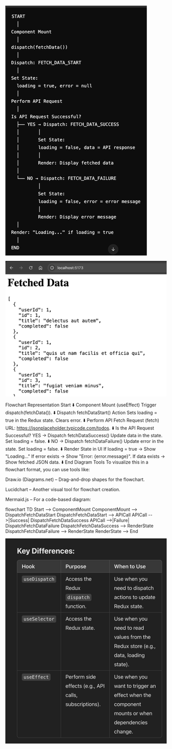
![img_5.png](img_5.png)

![img_4.png](img_4.png)

Flowchart Representation
Start
⬇️
Component Mount (useEffect)
Trigger dispatch(fetchData()).
⬇️
Dispatch fetchDataStart() Action
Sets loading = true in the Redux state.
Clears error.
⬇️
Perform API Fetch Request (fetch)
URL: https://jsonplaceholder.typicode.com/todos.
⬇️
Is the API Request Successful?
YES → Dispatch fetchDataSuccess()
Update data in the state.
Set loading = false.
⬇️
NO → Dispatch fetchDataFailure()
Update error in the state.
Set loading = false.
⬇️
Render State in UI
If loading = true → Show "Loading..."
If error exists → Show "Error: {error.message}".
If data exists → Show fetched JSON data.
⬇️
End
Diagram Tools
To visualize this in a flowchart format, you can use tools like:

Draw.io (Diagrams.net) – Drag-and-drop shapes for the flowchart.

Lucidchart – Another visual tool for flowchart creation.

Mermaid.js – For a code-based diagram:


flowchart TD
Start --> ComponentMount
ComponentMount --> DispatchFetchDataStart
DispatchFetchDataStart --> APICall
APICall -->|Success| DispatchFetchDataSuccess
APICall -->|Failure| DispatchFetchDataFailure
DispatchFetchDataSuccess --> RenderState
DispatchFetchDataFailure --> RenderState
RenderState --> End


![img_1.png](img_1.png)
